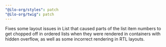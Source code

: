 ```yaml
---
"@ilo-org/styles": patch
"@ilo-org/twig": patch
---
```


Fixes some layout issues in List that caused parts of the list item numbers to get chopped off in ordered lists when they were rendered in containers with hidden overflow, as well as some incorrect rendering in RTL layouts.

